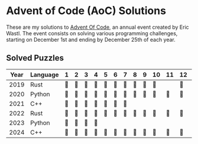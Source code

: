 # Advent of Code (AoC) Solutions

These are my solutions to [Advent Of Code](https://adventofcode.com), an annual event created by Eric Wastl.
The event consists on solving various programming challenges, starting on December 1st and ending by December 25th of each year.

## Solved Puzzles

| Year | Language | 1   | 2   | 3   | 4   | 5   | 6   | 7   | 8   | 9   | 10  | 11  | 12  | 13  | 14  | 15  | 16  | 17  | 18  | 19  | 20  | 21  | 22  | 23  | 24  | 25  |
| ---- | -------- | --- | --- | --- | --- | --- | --- | --- | --- | --- | --- | --- | --- | --- | --- | --- | --- | --- | --- | --- | --- | --- | --- | --- | --- | --- |
| 2019 | Rust     | 🌟  | 🌟  | 🌟  | 🌟  | 🌟  | 🌟  | 🌟  | 🌟  | 🌟  | 🌟  |     | 🌟  |     |     |     |     |     |     |     |     |     |     |     |     |
| 2020 | Python   | 🌟  | 🌟  | 🌟  | 🌟  | 🌟  | 🌟  | 🌟  | 🌟  | 🌟  | 🌟  | 🌟  | 🌟  | 🌟  | 🌟  | 🌟  | 🌟  | 🌟  | 🌟  |     |     |     |     |     |     |     |
| 2021 | C++      | 🌟  | 🌟  | 🌟  | 🌟  | 🌟  | 🌟  | 🌟  |     |     |     |     |     |     |     |     |     |     |     |     |     |     |     |     |     |
| 2022 | Rust     | 🌟  | 🌟  | 🌟  | 🌟  | 🌟  | 🌟  | 🌟  | 🌟  | 🌟  | 🌟  | 🌟  | 🌟  | 🌟  | 🌟  | 🌟  |     |     |     |     |     |     |     |     |     |
| 2023 | Python   | 🌟  | 🌟  | 🌟  | 🌟  |     |     |     |     |     |     |     |     |     |     |     |     |     |     |     |     |     |     |     |     |
| 2024 | C++      | 🌟  | 🌟  | 🌟  | 🌟  | 🌟  | 🌟  | 🌟  | 🌟  | 🌟  | 🌟  | 🌟  | 🌟  | 🌟  | 🌟  | 🌟  | 🌟  |     |     |     |     |     |     |     |     |     |
